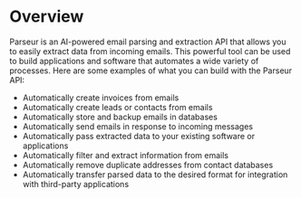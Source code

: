 # Overview

Parseur is an AI-powered email parsing and extraction API that allows you to
easily extract data from incoming emails. This powerful tool can be used to
build applications and software that automates a wide variety of processes.
Here are some examples of what you can build with the Parseur API:

- Automatically create invoices from emails
- Automatically create leads or contacts from emails
- Automatically store and backup emails in databases
- Automatically send emails in response to incoming messages
- Automatically pass extracted data to your existing software or applications
- Automatically filter and extract information from emails
- Automatically remove duplicate addresses from contact databases
- Automatically transfer parsed data to the desired format for integration with
  third-party applications
